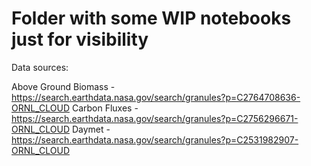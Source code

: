# Folder with some WIP notebooks just for visibility

Data sources:

Above Ground Biomass - https://search.earthdata.nasa.gov/search/granules?p=C2764708636-ORNL_CLOUD
Carbon Fluxes - https://search.earthdata.nasa.gov/search/granules?p=C2756296671-ORNL_CLOUD
Daymet - https://search.earthdata.nasa.gov/search/granules?p=C2531982907-ORNL_CLOUD